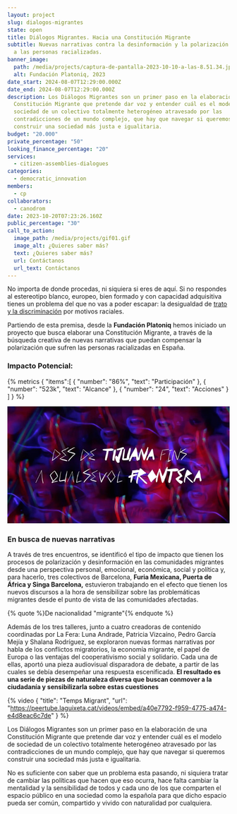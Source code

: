 ```yaml
---
layout: project
slug: dialogos-migrantes
state: open
title: Diálogos Migrantes. Hacia una Constitución Migrante
subtitle: Nuevas narrativas contra la desinformación y la polarización respecto
  a las personas racializadas.
banner_image:
  path: /media/projects/captura-de-pantalla-2023-10-10-a-las-8.51.34.jpg
  alt: Fundación Platoniq, 2023
date_start: 2024-08-07T12:29:00.000Z
date_end: 2024-08-07T12:29:00.000Z
description: Los Diálogos Migrantes son un primer paso en la elaboración de una
  Constitución Migrante que pretende dar voz y entender cuál es el modelo de
  sociedad de un colectivo totalmente heterogéneo atravesado por las
  contradicciones de un mundo complejo, que hay que navegar si queremos
  construir una sociedad más justa e igualitaria.
budget: "20.000"
private_percentage: "50"
looking_finance_percentage: "20"
services:
  - citizen-assemblies-dialogues
categories:
  - democratic_innovation
members:
  - cp
collaborators:
  - canodrom
date: 2023-10-20T07:23:26.160Z
public_percentage: "30"
call_to_action:
  image_path: /media/projects/gif01.gif
  image_alt: ¿Quieres saber más?
  text: ¿Quieres saber más?
  url: Contáctanos
  url_text: Contáctanos
---
```

No importa de donde procedas, ni siquiera si eres de aquí. Si no respondes al estereotipo blanco, europeo, bien formado y con capacidad adquisitiva tienes un problema del que no vas a poder escapar: la desigualdad de [trato y la discriminación](https://app.asana.com/0/1206229921988761/1206229925746767) por motivos raciales.

Partiendo de esta premisa, desde la **Fundación Platoniq** hemos iniciado un proyecto que busca elaborar una Constitución Migrante, a través de la búsqueda creativa de nuevas narrativas que puedan compensar la polarización que sufren las personas racializadas en España. 

### Impacto Potencial:

{% metrics { "items":\[ { "number": "86%", "text": "Participación" }, { "number": "523k",  "text": "Alcance" }, { "number": "24", "text": "Acciones" } ] } %}

![“Somos Migras”, de Luna Andrade](/media/captura-de-pantalla-2023-10-10-a-las-8.48.11.jpg "“Somos Migras”, de Luna Andrade")

### En busca de nuevas narrativas

A través de tres encuentros, se identificó el tipo de impacto que tienen los procesos de polarización y desinformación en las comunidades migrantes desde una perspectiva personal, emocional, económica, social y política y, para hacerlo, tres colectivos de Barcelona, **Furia Mexicana, Puerta de África y Singa Barcelona,** estuvieron trabajando en el efecto que tienen los nuevos discursos a la hora de sensibilizar sobre las problemáticas migrantes desde el punto de vista de las comunidades afectadas.

{% quote %}De nacionalidad "migrante"{% endquote %}

Además de los tres talleres, junto a cuatro creadoras de contenido coordinadas por La Fera: Luna Andrade, Patricia Vizcaíno, Pedro García Mejía y Shalana Rodríguez, se exploraron nuevas formas narrativas por habla de los conflictos migratorios, la economía migrante, el papel de Europa o las ventajas del cooperativismo social y solidario. Cada una de ellas, aportó una pieza audiovisual disparadora de debate, a partir de las cuales se debía desempeñar una respuesta escenificada. **El resultado es una serie de piezas de naturaleza diversa que buscan conmover a la ciudadanía y sensibilizarla sobre estas cuestiones**

{% video { "title": "Temps Migrant", "url": "https://peertube.laguixeta.cat/videos/embed/a40e7792-f959-4775-a474-e4d8eac6c7de" } %}

Los Diálogos Migrantes son un primer paso en la elaboración de una Constitución Migrante que pretende dar voz y entender cuál es el modelo de sociedad de un colectivo totalmente heterogéneo atravesado por las contradicciones de un mundo complejo, que hay que navegar si queremos construir una sociedad más justa e igualitaria.

No es suficiente con saber que un problema esta pasando, ni siquiera tratar de cambiar las políticas que hacen que eso ocurra, hace falta cambiar la mentalidad y la sensibilidad de todos y cada uno de los que comparten el espacio público en una sociedad como la española para que dicho espacio pueda ser común, compartido y vivido con naturalidad por cualquiera.
